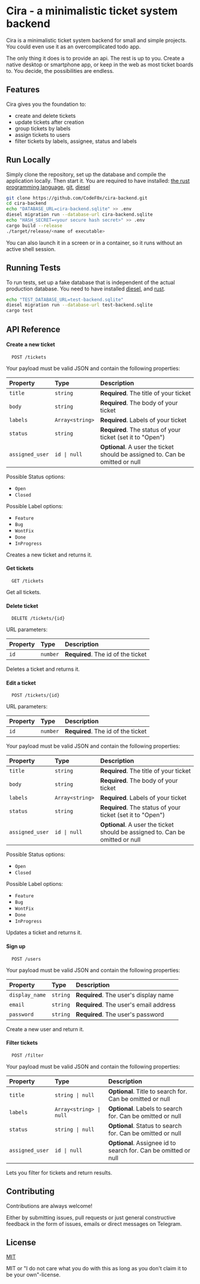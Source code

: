 
# Cira - a minimalistic ticket system backend

Cira is a minimalistic ticket system backend for small and simple projects.
You could even use it as an overcomplicated todo app.

The only thing it does is to provide an api.
The rest is up to you.
Create a native desktop or smartphone app, or keep in the web as most ticket boards to.
You decide, the possibilities are endless.


## Features

Cira gives you the foundation to:
- create and delete tickets
- update tickets after creation
- group tickets by labels
- assign tickets to users
- filter tickets by labels, assignee, status and labels


## Run Locally

Simply clone the repository, set up the database and compile the application locally.
Then start it.
You are required to have installed: [the rust programming language](https://rust-lang.org),
[git](https://git-scm.com/), [diesel](https://diesel.rs)

```bash
git clone https://github.com/CodeF0x/cira-backend.git
cd cira-backend
echo "DATABASE_URL=cira-backend.sqlite" >> .env
diesel migration run --database-url cira-backend.sqlite
echo "HASH_SECRET=<your secure hash secret>" >> .env
cargo build --release
./target/release/<name of executable>
```

You can also launch it in a screen or in a container, so it runs without an active shell session.



## Running Tests

To run tests, set up a fake database that is independent of the actual production database.
You need to have installed [diesel](https://diesel.rs), and [rust](https://rust-lang.org).

```bash
echo "TEST_DATABASE_URL=test-backend.sqlite"
diesel migration run --database-url test-backend.sqlite
cargo test
```


## API Reference

#### Create a new ticket

```http
  POST /tickets
```

Your payload must be valid JSON and contain the following properties:

| Property | Type     | Description                |
| :-------- | :------- | :------------------------- |
| `title` | `string` | **Required**. The title of your ticket |
| `body` | `string` | **Required**. The body of your ticket |
| `labels` | `Array<string>` | **Required**. Labels of your ticket |
| `status` | `string` | **Required**. The status of your ticket (set it to "Open") |
| `assigned_user` | `id \| null` | **Optional**. A user the ticket should be assigned to. Can be omitted or null |

Possible Status options:
- `Open`
- `Closed`

Possible Label options:
- `Feature`
- `Bug`
- `WontFix`
- `Done`
- `InProgress`

Creates a new ticket and returns it.

#### Get tickets

```http
  GET /tickets
```

Get all tickets.

#### Delete ticket

```http
  DELETE /tickets/{id}
```

URL parameters:

| Property | Type     | Description                |
| :-------- | :------- | :------------------------- |
| `id` | `number` | **Required**. The id of the ticket |

Deletes a ticket and returns it.

#### Edit a ticket

```http
  POST /tickets/{id}
```

URL parameters:

| Property | Type     | Description                |
| :-------- | :------- | :------------------------- |
| `id` | `number` | **Required**. The id of the ticket |

Your payload must be valid JSON and contain the following properties:

| Property | Type     | Description                |
| :-------- | :------- | :------------------------- |
| `title` | `string` | **Required**. The title of your ticket |
| `body` | `string` | **Required**. The body of your ticket |
| `labels` | `Array<string>` | **Required**. Labels of your ticket |
| `status` | `string` | **Required**. The status of your ticket (set it to "Open") |
| `assigned_user` | `id \| null` | **Optional**. A user the ticket should be assigned to. Can be omitted or null |

Possible Status options:
- `Open`
- `Closed`

Possible Label options:
- `Feature`
- `Bug`
- `WontFix`
- `Done`
- `InProgress`

Updates a ticket and returns it.

#### Sign up

```
  POST /users
```

Your payload must be valid JSON and contain the following properties:

| Property | Type     | Description                |
| :-------- | :------- | :------------------------- |
| `display_name` | `string` | **Required**. The user's display name |
| `email` | `string` | **Required**. The user's email address |
| `password` | `string` | **Required**. The user's password |

Create a new user and return it.

#### Filter tickets

```http
  POST /filter
```

Your payload must be valid JSON and contain the following properties:

| Property | Type     | Description                                                     |
| :-------- | :------- |:----------------------------------------------------------------|
| `title` | `string \| null` | **Optional**. Title to search for. Can be omitted or null      |
| `labels` | `Array<string> \| null` | **Optional**. Labels to search for. Can be omitted or null     |
| `status` | `string \| null` | **Optional**. Status to search for. Can be omitted or null     |
| `assigned_user` | `id \| null` | **Optional**. Assignee id to search for. Can be omitted or null |

Lets you filter for tickets and return results.
## Contributing

Contributions are always welcome!

Either by submitting issues, pull requests or just general constructive feedback in the form of issues,
emails or direct messages on Telegram.


## License

[MIT](https://choosealicense.com/licenses/mit/)

MIT or "I do not care what you do with this as long as you don't claim it to be your own"-license.